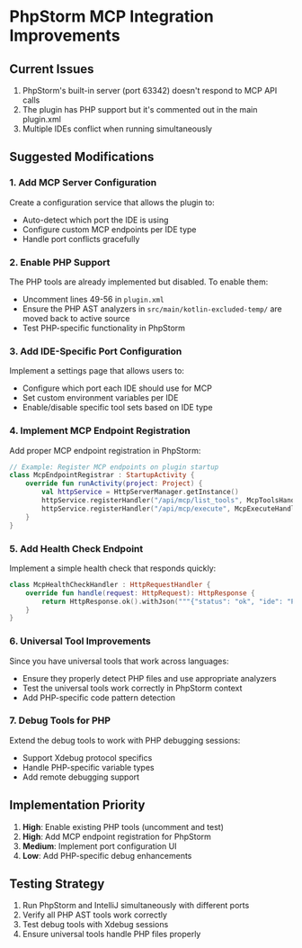 # PhpStorm MCP Integration Improvements

## Current Issues
1. PhpStorm's built-in server (port 63342) doesn't respond to MCP API calls
2. The plugin has PHP support but it's commented out in the main plugin.xml
3. Multiple IDEs conflict when running simultaneously

## Suggested Modifications

### 1. **Add MCP Server Configuration**
Create a configuration service that allows the plugin to:
- Auto-detect which port the IDE is using
- Configure custom MCP endpoints per IDE type
- Handle port conflicts gracefully

### 2. **Enable PHP Support**
The PHP tools are already implemented but disabled. To enable them:
- Uncomment lines 49-56 in `plugin.xml`
- Ensure the PHP AST analyzers in `src/main/kotlin-excluded-temp/` are moved back to active source
- Test PHP-specific functionality in PhpStorm

### 3. **Add IDE-Specific Port Configuration**
Implement a settings page that allows users to:
- Configure which port each IDE should use for MCP
- Set custom environment variables per IDE
- Enable/disable specific tool sets based on IDE type

### 4. **Implement MCP Endpoint Registration**
Add proper MCP endpoint registration in PhpStorm:
```kotlin
// Example: Register MCP endpoints on plugin startup
class McpEndpointRegistrar : StartupActivity {
    override fun runActivity(project: Project) {
        val httpService = HttpServerManager.getInstance()
        httpService.registerHandler("/api/mcp/list_tools", McpToolsHandler())
        httpService.registerHandler("/api/mcp/execute", McpExecuteHandler())
    }
}
```

### 5. **Add Health Check Endpoint**
Implement a simple health check that responds quickly:
```kotlin
class McpHealthCheckHandler : HttpRequestHandler {
    override fun handle(request: HttpRequest): HttpResponse {
        return HttpResponse.ok().withJson("""{"status": "ok", "ide": "PhpStorm"}""")
    }
}
```

### 6. **Universal Tool Improvements**
Since you have universal tools that work across languages:
- Ensure they properly detect PHP files and use appropriate analyzers
- Test the universal tools work correctly in PhpStorm context
- Add PHP-specific code pattern detection

### 7. **Debug Tools for PHP**
Extend the debug tools to work with PHP debugging sessions:
- Support Xdebug protocol specifics
- Handle PHP-specific variable types
- Add remote debugging support

## Implementation Priority
1. **High**: Enable existing PHP tools (uncomment and test)
2. **High**: Add MCP endpoint registration for PhpStorm
3. **Medium**: Implement port configuration UI
4. **Low**: Add PHP-specific debug enhancements

## Testing Strategy
1. Run PhpStorm and IntelliJ simultaneously with different ports
2. Verify all PHP AST tools work correctly
3. Test debug tools with Xdebug sessions
4. Ensure universal tools handle PHP files properly